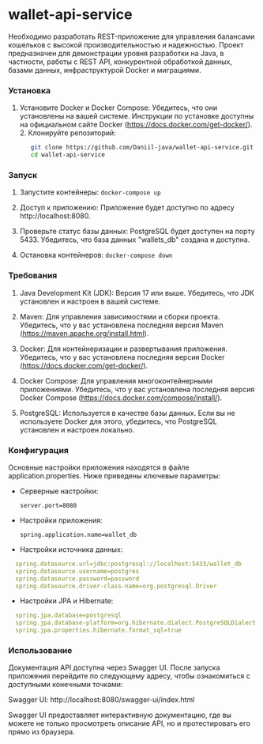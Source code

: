 # wallet-api-service
Необходимо разработать REST-приложение для управления балансами кошельков с высокой производительностью
и надежностью. Проект предназначен для демонстрации уровня разработки на Java, в частности, работы с REST API,
конкурентной обработкой данных, базами данных, инфраструктурой Docker и миграциями.

### Установка

1. Установите Docker и Docker Compose: Убедитесь, что они установлены на вашей системе. Инструкции по установке доступны на официальном сайте Docker (https://docs.docker.com/get-docker/).
   2. Клонируйте репозиторий:

      ``` bash
         git clone https://github.com/Daniil-java/wallet-api-service.git
         cd wallet-api-service
      ```

### Запуск

1. Запустите контейнеры: `docker-compose up`

2. Доступ к приложению: Приложение будет доступно по адресу http://localhost:8080.

3. Проверьте статус базы данных: PostgreSQL будет доступен на порту 5433. Убедитесь, что база данных "wallets_db" создана и доступна.

4. Остановка контейнеров: `docker-compose down`

### Требования

1. Java Development Kit (JDK): Версия 17 или выше. Убедитесь, что JDK установлен и настроен в вашей системе.

2. Maven: Для управления зависимостями и сборки проекта. Убедитесь, что у вас установлена последняя версия Maven (https://maven.apache.org/install.html).

3. Docker: Для контейнеризации и развертывания приложения. Убедитесь, что у вас установлена последняя версия Docker (https://docs.docker.com/get-docker/).

4. Docker Compose: Для управления многоконтейнерными приложениями. Убедитесь, что у вас установлена последняя версия Docker Compose (https://docs.docker.com/compose/install/).

5. PostgreSQL: Используется в качестве базы данных. Если вы не используете Docker для этого, убедитесь, что PostgreSQL установлен и настроен локально.

### Конфигурация

Основные настройки приложения находятся в файле application.properties. Ниже приведены ключевые параметры:

- Серверные настройки:

  `server.port=8080`


- Настройки приложения:

  `spring.application.name=wallet_db`


- Настройки источника данных:

``` yaml
  spring.datasource.url=jdbc:postgresql://localhost:5433/wallet_db
  spring.datasource.username=postgres
  spring.datasource.password=password
  spring.datasource.driver-class-name=org.postgresql.Driver
  ```


- Настройки JPA и Hibernate:
``` yaml
  spring.jpa.database=postgresql
  spring.jpa.database-platform=org.hibernate.dialect.PostgreSQLDialect
  spring.jpa.properties.hibernate.format_sql=true
  ```

### Использование

Документация API доступна через Swagger UI. После запуска приложения перейдите по следующему адресу, чтобы ознакомиться с доступными конечными точками:

Swagger UI: http://localhost:8080/swagger-ui/index.html

Swagger UI предоставляет интерактивную документацию, где вы можете не только просмотреть описание API, но и протестировать его прямо из браузера.

